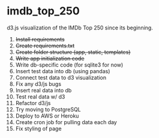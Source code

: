 # imdb_top_250
d3.js visualization of the IMDb Top 250 since its beginning.

1. ~~Install requirements~~
2. ~~Create requirements.txt~~
3. ~~Create folder structure (app, static, templates)~~
4. ~~Write app initialization code~~
5. Write db-specific code (for sqlite3 for now)
6. Insert test data into db (using pandas)
7. Connect test data to d3 visualization
8. Fix any d3/js bugs
9. Insert real data into db
10. Test real data w/ d3
11. Refactor d3/js
12. Try moving to PostgreSQL
13. Deploy to AWS or Heroku
14. Create cron job for pulling data each day
15. Fix styling of page